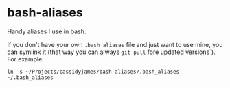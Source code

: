 # bash-aliases
Handy aliases I use in bash.

If you don't have your own `.bash_aliases` file and just want to use mine, you can symlink it (that way you can always `git pull` fore updated versions`). For example:

```shell
ln -s ~/Projects/cassidyjames/bash-aliases/.bash_aliases ~/.bash_aliases
```
